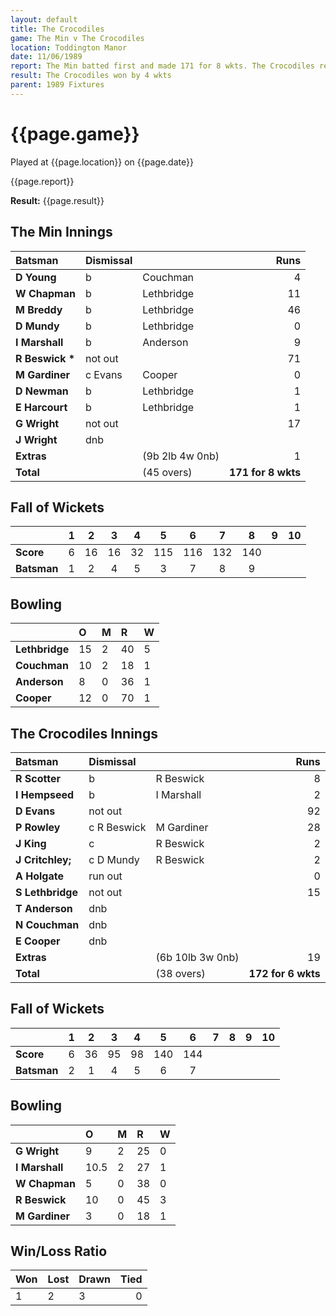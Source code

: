```yaml
---
layout: default
title: The Crocodiles
game: The Min v The Crocodiles
location: Toddington Manor
date: 11/06/1989
report: The Min batted first and made 171 for 8 wkts. The Crocodiles replied with 172 for 6 wkts
result: The Crocodiles won by 4 wkts
parent: 1989 Fixtures
---
```


# {{page.game}}

Played at {{page.location}} on {{page.date}}

{{page.report}}

**Result:** {{page.result}}

## The Min Innings

| Batsman | Dismissal |  | Runs |
|:---|:---|---|---:|
| **D Young** | b | Couchman | 4 | 
| **W Chapman** | b | Lethbridge | 11 | 
| **M Breddy** | b | Lethbridge | 46 | 
| **D Mundy** | b | Lethbridge | 0 | 
| **I Marshall** | b | Anderson | 9 | 
| **R Beswick &#42;** | not out |  | 71 | 
| **M Gardiner** | c Evans | Cooper | 0 | 
| **D Newman** | b | Lethbridge | 1 | 
| **E Harcourt** | b | Lethbridge | 1 | 
| **G Wright** | not out |  | 17 | 
| **J Wright** | dnb |  |  | 
| **Extras** | | (9b 2lb 4w 0nb) | 1 | 
| **Total** | | (45 overs) | **171 for 8 wkts** | 

## Fall of Wickets

| | 1 | 2 | 3 | 4 | 5 | 6 | 7 | 8 | 9 | 10 |
|---|:---:|:---:|:---:|:---:|:---:|:---:|:---:|:---:|:---:|:---:|
| **Score** | 6 | 16 | 16 | 32 | 115 | 116 | 132 | 140 |  |  |
| **Batsman** | 1 | 2 | 4 | 5 | 3 | 7 | 8 | 9 |  |  | 

## Bowling

| | O | M | R | W |
|---|:---|:---|:---|:---|
| **Lethbridge** | 15 | 2 | 40 | 5 | 
| **Couchman** | 10 | 2 | 18 | 1 | 
| **Anderson** | 8 | 0 | 36 | 1 | 
| **Cooper** | 12 | 0 | 70 | 1 | 

## The Crocodiles Innings

| Batsman | Dismissal |  | Runs |
|:---|:---|---|---:|
| **R Scotter** | b | R Beswick | 8 | 
| **I Hempseed** | b | I Marshall | 2 | 
| **D Evans** | not out |  | 92 | 
| **P Rowley** | c R Beswick | M Gardiner | 28 | 
| **J King** | c | R Beswick | 2 | 
| **J Critchley;** | c D Mundy | R Beswick | 2 |
| **A Holgate** | run out |  | 0 | 
| **S Lethbridge** | not out |  | 15 |
| **T Anderson** | dnb |  |  | 
| **N Couchman** | dnb |  |  | 
| **E Cooper** | dnb |  |  |
| **Extras** | | (6b 10lb 3w 0nb) | 19 | 
| **Total** | | (38 overs) | **172 for 6 wkts** | 

## Fall of Wickets

| | 1 | 2 | 3 | 4 | 5 | 6 | 7 | 8 | 9 | 10 |
|---|:---:|:---:|:---:|:---:|:---:|:---:|:---:|:---:|:---:|:---:|
| **Score** | 6 | 36 | 95 | 98 | 140 | 144 |  |  |  |  |
| **Batsman** | 2 | 1 | 4 | 5 | 6 | 7 |  |  |  |  |

## Bowling

| | O | M | R | W |
|---|:---|:---|:---|:---|
| **G Wright** | 9 | 2 | 25 | 0 | 
| **I Marshall** | 10.5 | 2 | 27 | 1 | 
| **W Chapman** | 5 | 0 | 38 | 0 | 
| **R Beswick** | 10 | 0 | 45 | 3 | 
| **M Gardiner** | 3 | 0 | 18 | 1 |

## Win/Loss Ratio

| Won | Lost | Drawn | Tied |
|:---|:---|:---|---:|
| 1 | 2 | 3 | 0 |